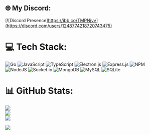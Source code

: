 
## 🌐 My Discord:
[![Discord Presence]https://ibb.co/TMPNjvv](https://discord.com/users/1248774218720743475)
# 💻 Tech Stack:
![Go](https://img.shields.io/badge/go-%2300ADD8.svg?style=for-the-badge&logo=go&logoColor=white) ![JavaScript](https://img.shields.io/badge/javascript-%23323330.svg?style=for-the-badge&logo=javascript&logoColor=%23F7DF1E) ![TypeScript](https://img.shields.io/badge/typescript-%23007ACC.svg?style=for-the-badge&logo=typescript&logoColor=white) ![Electron.js](https://img.shields.io/badge/Electron-191970?style=for-the-badge&logo=Electron&logoColor=white) ![Express.js](https://img.shields.io/badge/express.js-%23404d59.svg?style=for-the-badge&logo=express&logoColor=%2361DAFB) ![NPM](https://img.shields.io/badge/NPM-%23CB3837.svg?style=for-the-badge&logo=npm&logoColor=white) ![NodeJS](https://img.shields.io/badge/node.js-6DA55F?style=for-the-badge&logo=node.js&logoColor=white) ![Socket.io](https://img.shields.io/badge/Socket.io-black?style=for-the-badge&logo=socket.io&badgeColor=010101) ![MongoDB](https://img.shields.io/badge/MongoDB-%234ea94b.svg?style=for-the-badge&logo=mongodb&logoColor=white) ![MySQL](https://img.shields.io/badge/mysql-%2300000f.svg?style=for-the-badge&logo=mysql&logoColor=white) ![SQLite](https://img.shields.io/badge/sqlite-%2307405e.svg?style=for-the-badge&logo=sqlite&logoColor=white)
# 📊 GitHub Stats:
![](https://github-readme-stats.vercel.app/api?username=kitbot14&theme=slateorange&hide_border=false&include_all_commits=true&count_private=true)<br/>
![](https://github-readme-streak-stats.herokuapp.com/?user=kitbot14&theme=slateorange&hide_border=false)<br/>
![](https://github-readme-stats.vercel.app/api/top-langs/?username=kitbot14&theme=slateorange&hide_border=false&include_all_commits=true&count_private=true&layout=compact)

[![](https://visitcount.itsvg.in/api?id=kitbot14&icon=0&color=0)](https://visitcount.itsvg.in)
